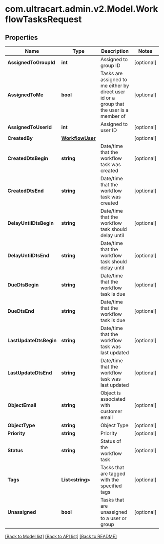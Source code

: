 
# com.ultracart.admin.v2.Model.WorkflowTasksRequest

## Properties

Name | Type | Description | Notes
------------ | ------------- | ------------- | -------------
**AssignedToGroupId** | **int** | Assigned to group ID | [optional] 
**AssignedToMe** | **bool** | Tasks are assigned to me either by direct user id or a group that the user is a member of | [optional] 
**AssignedToUserId** | **int** | Assigned to user ID | [optional] 
**CreatedBy** | [**WorkflowUser**](WorkflowUser.md) |  | [optional] 
**CreatedDtsBegin** | **string** | Date/time that the workflow task was created | [optional] 
**CreatedDtsEnd** | **string** | Date/time that the workflow task was created | [optional] 
**DelayUntilDtsBegin** | **string** | Date/time that the workflow task should delay until | [optional] 
**DelayUntilDtsEnd** | **string** | Date/time that the workflow task should delay until | [optional] 
**DueDtsBegin** | **string** | Date/time that the workflow task is due | [optional] 
**DueDtsEnd** | **string** | Date/time that the workflow task is due | [optional] 
**LastUpdateDtsBegin** | **string** | Date/time that the workflow task was last updated | [optional] 
**LastUpdateDtsEnd** | **string** | Date/time that the workflow task was last updated | [optional] 
**ObjectEmail** | **string** | Object is associated with customer email | [optional] 
**ObjectType** | **string** | Object Type | [optional] 
**Priority** | **string** | Priority | [optional] 
**Status** | **string** | Status of the workflow task | [optional] 
**Tags** | **List&lt;string&gt;** | Tasks that are tagged with the specified tags | [optional] 
**Unassigned** | **bool** | Tasks that are unassigned to a user or group | [optional] 

[[Back to Model list]](../README.md#documentation-for-models)
[[Back to API list]](../README.md#documentation-for-api-endpoints)
[[Back to README]](../README.md)

